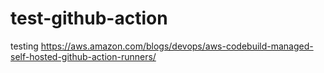 # test-github-action
testing https://aws.amazon.com/blogs/devops/aws-codebuild-managed-self-hosted-github-action-runners/
